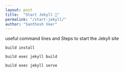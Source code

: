 ```yaml
---
layout: post
title:  "Start Jekyll 🙅"
permalink: "/start-jekyll/"
author: "Santhosh Veer"
---
```


useful command lines and Steps to start the Jekyll site

```
build install
```

```
build exec jekyll build
```

```
build exec jekyll serve
```
